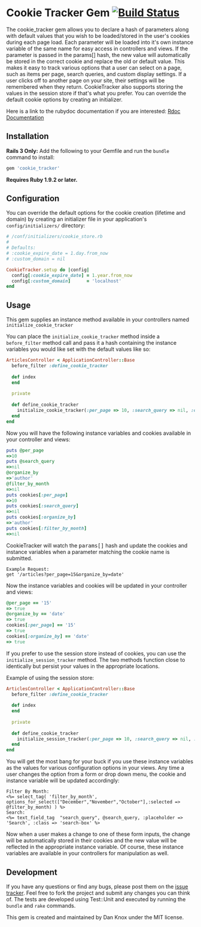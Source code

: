 # Cookie Tracker Gem [![Build Status](https://secure.travis-ci.org/DanKnox/CookieTracker.png)](https://secure.travis-ci.org/DanKnox/CookieTracker.png)

The cookie_tracker gem allows you to declare a hash of parameters along with default values that you wish to be loaded/stored in the user's cookies during each page load. Each parameter will be loaded into it's own instance variable of the same name for easy access in controllers and views. If the parameter is passed in the params[] hash, the new value will automatically be stored in the correct cookie and replace the old or default value. This makes it easy to track various options that a user can select on a page, such as items per page, search queries, and custom display settings. If a user clicks off to another page on your site, their settings will be remembered when they return. CookieTracker also supports storing the values in the session store if that's what you prefer. You can override the default cookie options by creating an initializer.

Here is a link to the rubydoc documentation if you are interested: [Rdoc Documentation](http://rubydoc.info/github/DanKnox/CookieTracker/master/frames)
## Installation

**Rails 3 Only:** Add the following to your Gemfile and run the `bundle` command to install:

````ruby
gem 'cookie_tracker'
````

**Requires Ruby 1.9.2 or later.**

## Configuration

You can override the default options for the cookie creation (lifetime and domain) by creating an initializer file in your application's `config/initializers/` directory:

````ruby
# /conf/initializers/cookie_store.rb
#
# Defaults:
# :cookie_expire_date = 1.day.from_now
# :custom_domain = nil

CookieTracker.setup do |config|
  config[:cookie_expire_date] = 1.year.from_now
  config[:custom_domain]      = 'localhost'
end
````

## Usage

This gem supplies an instance method available in your controllers named `initialize_cookie_tracker`

You can place the `initialize_cookie_tracker` method inside a `before_filter` method call and pass it a hash containing the instance variables you would like set with the default values like so:

````ruby
ArticlesController < ApplicationController::Base
  before_filter :define_cookie_tracker
	
  def index
  end
	
  private
	
  def define_cookie_tracker
    initialize_cookie_tracker(:per_page => 10, :search_query => nil, :organize_by => 'author', :filter_by_month => nil)
  end
end
````

Now you will have the following instance variables and cookies available in your controller and views:

````ruby
puts @per_page
=>10
puts @search_query
=>nil
@organize_by
=>'author'
@filter_by_month
=>nil
puts cookies[:per_page]
=>10
puts cookies[:search_query]
=>nil
puts cookies[:organize_by]
=>'author'
puts cookies[:filter_by_month]
=>nil
````

CookieTracker will watch the <tt>params[]</tt> hash and update the cookies and instance variables when a parameter matching the cookie name is submitted.

````erb
Example Request:
get '/articles?per_page=15&organize_by=date'
````

Now the instance variables and cookies will be updated in your controller and views:

````ruby
@per_page == '15'
=> true
@organize_by == 'date'
=> true
cookies[:per_page] == '15'
=> true
cookies[:organize_by] == 'date'
=> true
````

If you prefer to use the session store instead of cookies, you can use the `initialize_session_tracker` method. The two methods function close to identically but persist your values in the appropriate locations.

Example of using the session store:

````ruby
ArticlesController < ApplicationController::Base
  before_filter :define_cookie_tracker
	
  def index
  end
	
  private
	
  def define_cookie_tracker
    initialize_session_tracker(:per_page => 10, :search_query => nil, :organize_by => 'author', :filter_by_month => nil)
  end
end
````

You will get the most bang for your buck if you use these instance variables as the values for various configuration options in your views. Any time a user changes the option from a form or drop down menu, the cookie and instance variable will be updated accordingly:

````erb
Filter By Month: 
<%= select_tag( 'filter_by_month', options_for_select(["December","November","October"],:selected => @filter_by_month) ) %>
Search:
<%= text_field_tag  "search_query", @search_query, :placeholder => 'Search', :class => 'search-box' %>
````

Now when a user makes a change to one of these form inputs, the change will be automatically stored in their cookies and the new value will be reflected in the appropriate instance variable. Of course, these instance variables are available in your controllers for manipulation as well.

## Development

If you have any questions or find any bugs, please post them on the [issue tracker](https://github.com/DanKnox/CookieTracker/issues). Feel free to fork the project and submit any changes you can think of. The tests are developed using Test::Unit and executed by running the `bundle` and `rake` commands.

This gem is created and maintained by Dan Knox under the MIT license.
